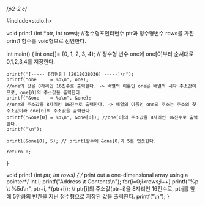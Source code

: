 /*p2-2.c*/

#include<stdio.h>

void print1 (int *ptr, int rows);
//정수형포인터변수 ptr과 정수형변수 rows룰 가진 print1 함수를 void형으로 선언한다.

int main()
{
	int one[]= {0, 1, 2, 3, 4}; // 정수형 변수 one에 one[0]부터 순서대로 0,1,2,3,4를 저장한다.


	printf("[----- [김현민] [2018038036] -----]\n");
	printf("one 	= %p\n", one);
	//one의 값을 8자리인 16진수로 출력한다. -> 배열의 이름인 one은 배열의 시작 주소값이므로, one[0]의 주소값을 출력한다.
	printf("&one 	= %p\n", &one);
	//one의 주소값을 8자리인 16진수로 출력한다. -> 배열의 이름인 one의 주소는 주소의 첫 주소값이라 one[0]의 주소값을 출력한다.
	printf("&one[0] = %p\n", &one[0]); //one[0]의 주소값을 8자리인 16진수로 출력한다.
	printf("\n");

	print1(&one[0], 5); // print1함수에 &one[0]과 5를 인풋한다.

	return 0;
}

void print1 (int *ptr, int rows)
{
	/* print out a one-dimensional array using a pointer*/
	int i;
	printf("Address \t Contents\n");
	for(i=0;i<rows;i++)
		printf("%p \t %5d\n", ptr+i, *(ptr+i));
	// ptr[i]의 주소값(ptr+i)을 8자리인 16진수로, ptr[i](*ptr+i)를 앞에 5만큼의 빈칸을 지닌 정수형으로 저장된 값을 출력한다.
	printf("\n");
}
